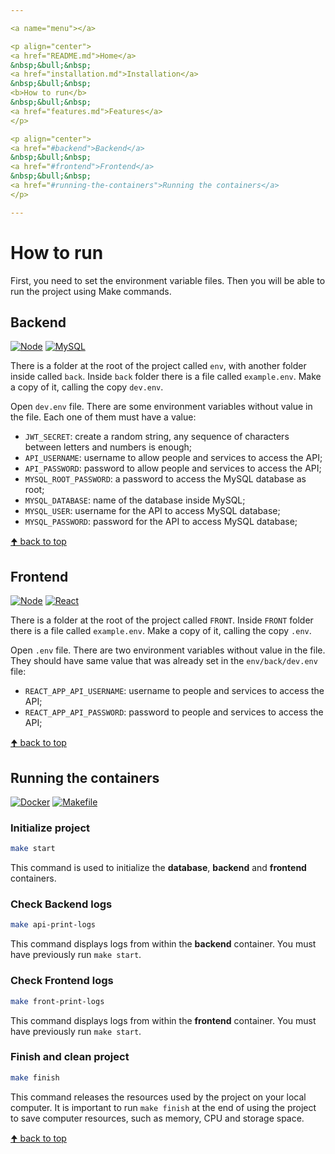 ```yaml
---

<a name="menu"></a>

<p align="center">
<a href="README.md">Home</a>
&nbsp;&bull;&nbsp;
<a href="installation.md">Installation</a>
&nbsp;&bull;&nbsp;
<b>How to run</b>
&nbsp;&bull;&nbsp;
<a href="features.md">Features</a>
</p>

<p align="center">
<a href="#backend">Backend</a>
&nbsp;&bull;&nbsp;
<a href="#frontend">Frontend</a>
&nbsp;&bull;&nbsp;
<a href="#running-the-containers">Running the containers</a>
</p>

---
```


# How to run

First, you need to set the environment variable files. Then you will be able to run the project using Make commands.


## Backend

[![Node](https://img.shields.io/badge/Node.js-43853D?style=for-the-badge&logo=node.js&logoColor=white)](https://nodejs.org/en)
[![MySQL](https://img.shields.io/badge/MySQL-4479A1.svg?style=for-the-badge&logo=mysql&logoColor=white)](https://www.docker.com/)

There is a folder at the root of the project called `env`, with another folder inside called `back`. Inside `back` folder there is a file called `example.env`. Make a copy of it, calling the copy `dev.env`.

Open `dev.env` file. There are some environment variables without value in the file. Each one of them must have a value:

- `JWT_SECRET`: create a random string, any sequence of characters between letters and numbers is enough;
- `API_USERNAME`: username to allow people and services to access the API;
- `API_PASSWORD`: password to allow people and services to access the API;
- `MYSQL_ROOT_PASSWORD`: a password to access the MySQL database as root;
- `MYSQL_DATABASE`: name of the database inside MySQL;
- `MYSQL_USER`: username for the API to access MySQL database;
- `MYSQL_PASSWORD`: password for the API to access MySQL database;


<a href="#menu">&#129033; back to top</a>


## Frontend

[![Node](https://img.shields.io/badge/Node.js-43853D?style=for-the-badge&logo=node.js&logoColor=white)](https://nodejs.org/en)
[![React](https://img.shields.io/badge/React-20232A?style=for-the-badge&logo=react&logoColor=61DAFB)](https://reactjs.org/)

There is a folder at the root of the project called `FRONT`. Inside `FRONT` folder there is a file called `example.env`. Make a copy of it, calling the copy `.env`.

Open `.env` file. There are two environment variables without value in the file. They should have same value that was already set in the `env/back/dev.env` file:

- `REACT_APP_API_USERNAME`: username to people and services to access the API;
- `REACT_APP_API_PASSWORD`: password to people and services to access the API;


<a href="#menu">&#129033; back to top</a>


## Running the containers

[![Docker](https://img.shields.io/badge/docker-0db7ed.svg?style=for-the-badge&logo=docker&logoColor=white)](https://www.docker.com/)
[![Makefile](https://img.shields.io/badge/Make-FF1E0D.svg?style=for-the-badge&logo=gnu&logoColor=white)](https://www.gnu.org/software/make/manual/make.html)


### Initialize project

```bash
make start
```

This command is used to initialize the **database**, **backend** and **frontend** containers.


### Check Backend logs

```bash
make api-print-logs
```

This command displays logs from within the **backend** container. You must have previously run `make start`.


### Check Frontend logs

```bash
make front-print-logs
```

This command displays logs from within the **frontend** container. You must have previously run `make start`.


### Finish and clean project

```bash
make finish
```

This command releases the resources used by the project on your local computer. It is important to run `make finish` at the end of using the project to save computer resources, such as memory, CPU and storage space.


<a href="#menu">&#129033; back to top</a>
